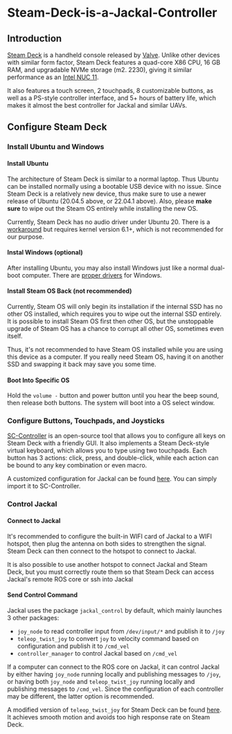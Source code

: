 # Steam-Deck-is-a-Jackal-Controller

## Introduction
[Steam Deck](https://en.wikipedia.org/wiki/Steam_Deck) is a handheld console released by [Valve](https://en.wikipedia.org/wiki/Valve_Corporation). 
Unlike other devices with similar form factor, Steam Deck features a quad-core X86 CPU, 16 GB RAM, and upgradable NVMe storage (m2. 2230), 
giving it similar performance as an [Intel NUC 11](https://www.intel.com/content/www/us/en/products/sku/205608/intel-nuc-11-pro-mini-pc-nuc11tnkv7/specifications.html).

It also features a touch screen, 2 touchpads, 8 customizable buttons, as well as a PS-style controller interface, and 5+ hours of battery life, which makes it almost the best controller for Jackal and similar UAVs. 


## Configure Steam Deck

### Install Ubuntu and Windows
#### Install Ubuntu
The architecture of Steam Deck is similar to a normal laptop. Thus Ubuntu can be installed normally using a bootable USB device with no issue.
Since Steam Deck is a relatively new device, thus make sure to use a newer release of Ubuntu (20.04.5 above, or 22.04.1 above).
Also, please **make sure** to wipe out the Steam OS entirely while installing the new OS.

Currently, Steam Deck has no audio driver under Ubuntu 20. There is a [workaround](https://gitlab.com/open-sd/acp5x-ucm-files) but requires kernel version 6.1+, which is not recommended for our purpose.

#### Instal Windows (optional)
After installing Ubuntu, you may also install Windows just like a normal dual-boot computer. There are [proper drivers](https://store.steampowered.com/news/app/1675200/view/3131696199122435099) for Windows. 

#### Install Steam OS Back (not recommended)
Currently, Steam OS will only begin its installation if the internal SSD has no other OS installed, which requires you to wipe out the internal SSD entirely. 
It is possible to install Steam OS first then other OS, but the unstoppable upgrade of Steam OS has a chance to corrupt all other OS, sometimes even itself.

Thus, it's not recommended to have Steam OS installed while you are using this device as a computer. 
If you really need Steam OS, having it on another SSD and swapping it back may save you some time.

#### Boot Into Specific OS
Hold the `volume -` button and power button until you hear the beep sound, then release both buttons. The system will boot into a OS select window.

### Configure Buttons, Touchpads, and Joysticks
[SC-Controller](https://github.com/kozec/sc-controller) is an open-source tool that allows you to configure all keys on Steam Deck with a friendly GUI.
It also implements a Steam Deck-style virtual keyboard, which allows you to type using two touchpads. 
Each button has 3 actions: click, press, and double-click, while each action can be bound to any key combination or even macro.

A customized configuration for Jackal can be found [here](Jackal.sccprofile). You can simply import it to SC-Controller.

### Control Jackal

#### Connect to Jackal
It's recommended to configure the built-in WIFI card of Jackal to a WIFI hotspot, then plug the antenna on both sides to strengthen the signal. 
Steam Deck can then connect to the hotspot to connect to Jackal. 

It is also possible to use another hotspot to connect Jackal and Steam Deck, 
but you must correctly route them so that Steam Deck can access Jackal's remote ROS core or ssh into Jackal

#### Send Control Command
Jackal uses the package `jackal_control` by default, which mainly launches 3 other packages:

- `joy_node` to read controller input from `/dev/input/*` and publish it to `/joy`
- `teleop_twist_joy` to convert `joy` to velocity command based on configuration and publish it to `/cmd_vel`
- `controller_manager` to control Jackal based on `/cmd_vel`

If a computer can connect to the ROS core on Jackal, it can control Jackal by either having `joy_node` running locally and publishing messages to `/joy`, 
or having both `joy_node` and `teleop_twist_joy` running locally and publishing messages to `/cmd_vel`. Since the configuration of each controller may be different, 
the latter option is recommended.

A modified version of `teleop_twist_joy` for Steam Deck can be found [here]([/sd_ws/teleop_twist_joy_adjust](https://github.com/YipengWang1040/teleop_twist_joy_adjusted)). It achieves smooth motion and avoids too high response rate on Steam Deck.
